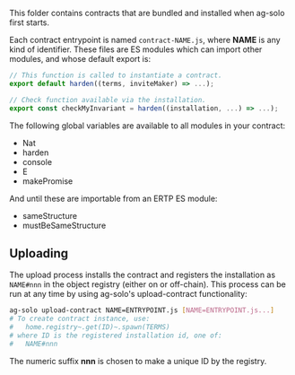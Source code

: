This folder contains contracts that are bundled and installed when ag-solo first starts.

Each contract entrypoint is named `contract-NAME.js`, where **NAME** is any kind of identifier.  These files are ES modules which can import other modules, and whose default export is:

```js
// This function is called to instantiate a contract.
export default harden((terms, inviteMaker) => ...);

// Check function available via the installation.
export const checkMyInvariant = harden((installation, ...) => ...);
```

The following global variables are available to all modules in your contract:
* Nat
* harden
* console
* E
* makePromise

And until these are importable from an ERTP ES module:
* sameStructure
* mustBeSameStructure

## Uploading

The upload process installs the contract and registers the installation as `NAME#nnn` in the object registry (either on or off-chain).  This process can be run at any time by using ag-solo's upload-contract functionality:

```sh
ag-solo upload-contract NAME=ENTRYPOINT.js [NAME=ENTRYPOINT.js...]
# To create contract instance, use:
#   home.registry~.get(ID)~.spawn(TERMS)
# where ID is the registered installation id, one of:
#   NAME#nnn
```

The numeric suffix **nnn** is chosen to make a unique ID by the registry.
